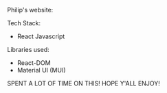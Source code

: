 Philip's website:

Tech Stack:

- React Javascript

Libraries used:

- React-DOM
- Material UI (MUI)

SPENT A LOT OF TIME ON THIS! HOPE Y'ALL ENJOY!
